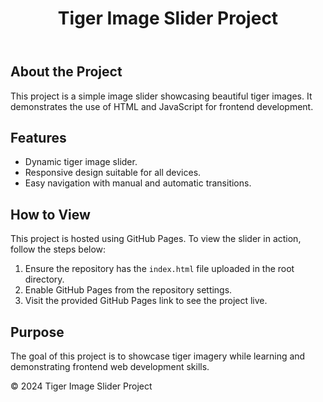 <!DOCTYPE html>
<html lang="en">
<head>
    <meta charset="UTF-8">
    <meta name="viewport" content="width=device-width, initial-scale=1.0">
 
</head>
<body>
    <header>
        <h1>Tiger Image Slider Project</h1>
    </header>
    <main>
        <section>
            <h2>About the Project</h2>
            <p>This project is a simple image slider showcasing beautiful tiger images. It demonstrates the use of HTML and JavaScript for frontend development.</p>
        </section>
        <section>
            <h2>Features</h2>
            <ul>
                <li>Dynamic tiger image slider.</li>
                <li>Responsive design suitable for all devices.</li>
                <li>Easy navigation with manual and automatic transitions.</li>
            </ul>
        </section>
        <section>
            <h2>How to View</h2>
            <p>This project is hosted using GitHub Pages. To view the slider in action, follow the steps below:</p>
            <ol>
                <li>Ensure the repository has the <code>index.html</code> file uploaded in the root directory.</li>
                <li>Enable GitHub Pages from the repository settings.</li>
                <li>Visit the provided GitHub Pages link to see the project live.</li>
            </ol>
        </section>
        <section>
            <h2>Purpose</h2>
            <p>The goal of this project is to showcase tiger imagery while learning and demonstrating frontend web development skills.</p>
        </section>
    </main>
    <footer>
        <p>&copy; 2024 Tiger Image Slider Project</p>
    </footer>
</body>
</html>
